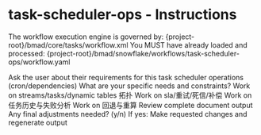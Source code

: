# task-scheduler-ops - Instructions

<critical>The workflow execution engine is governed by: {project-root}/bmad/core/tasks/workflow.xml</critical>
<critical>You MUST have already loaded and processed: {project-root}/bmad/snowflake/workflows/task-scheduler-ops/workflow.yaml</critical>

<workflow>

<step n="1" goal="Understand Requirements">
<action>Ask the user about their requirements for this task scheduler operations (cron/dependencies)</action>
<ask>What are your specific needs and constraints?</ask>
</step>

<step n="2" goal="Streams/Tasks/Dynamic Tables 拓扑">
<action>Work on streams/tasks/dynamic tables 拓扑</action>
<template-output section="topology"/>
</step>

<step n="3" goal="SLA/重试/死信/补偿">
<action>Work on sla/重试/死信/补偿</action>
<template-output section="sla"/>
</step>

<step n="4" goal="任务历史与失败分析">
<action>Work on 任务历史与失败分析</action>
<template-output section="history"/>
</step>

<step n="5" goal="回退与重算">
<action>Work on 回退与重算</action>
<template-output section="rollback"/>
</step>

<step n="6" goal="Review and Finalize">
<action>Review complete document output</action>
<ask>Any final adjustments needed? (y/n)</ask>
<check>If yes:</check>
  <action>Make requested changes and regenerate output</action>
</step>

</workflow>
